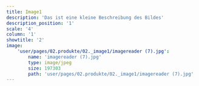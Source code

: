 ```yaml
---
title: Image1
description: 'Das ist eine kleine Beschreibung des Bildes'
description_position: '1'
scale: '4'
column: '1'
showtitle: '2'
image:
    'user/pages/02.produkte/02._image1/imagereader (7).jpg':
        name: 'imagereader (7).jpg'
        type: image/jpeg
        size: 197303
        path: 'user/pages/02.produkte/02._image1/imagereader (7).jpg'
---
```


